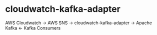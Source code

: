 # cloudwatch-kafka-adapter
AWS Cloudwatch -> AWS SNS -> cloudwatch-kafka-adapter -> Apache Kafka &lt;- Kafka Consumers
